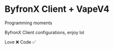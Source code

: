 # ByfronX Client + VapeV4
Programming moments 

ByfronX Client configurations, enjoy lol

Love ❌
Code ✅

